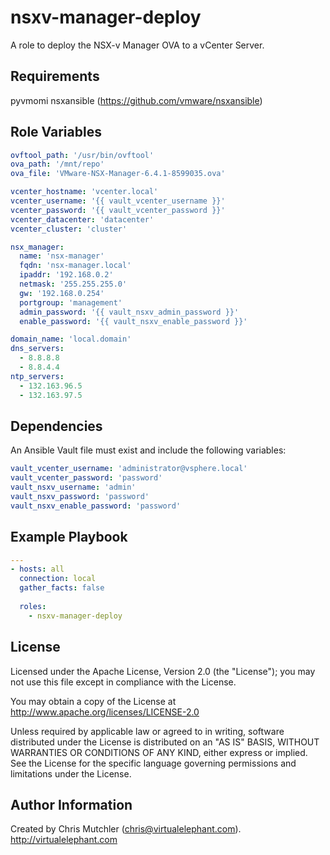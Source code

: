 nsxv-manager-deploy
=========

A role to deploy the NSX-v Manager OVA to a vCenter Server.

Requirements
------------

pyvmomi
nsxansible (https://github.com/vmware/nsxansible)

Role Variables
--------------

```yaml
ovftool_path: '/usr/bin/ovftool'
ova_path: '/mnt/repo'
ova_file: 'VMware-NSX-Manager-6.4.1-8599035.ova'

vcenter_hostname: 'vcenter.local'
vcenter_username: '{{ vault_vcenter_username }}'
vcenter_password: '{{ vault_vcenter_password }}'
vcenter_datacenter: 'datacenter'
vcenter_cluster: 'cluster'

nsx_manager:
  name: 'nsx-manager'
  fqdn: 'nsx-manager.local'
  ipaddr: '192.168.0.2'
  netmask: '255.255.255.0'
  gw: '192.168.0.254'
  portgroup: 'management'
  admin_password: '{{ vault_nsxv_admin_password }}'
  enable_password: '{{ vault_nsxv_enable_password }}'

domain_name: 'local.domain'
dns_servers:
  - 8.8.8.8
  - 8.8.4.4
ntp_servers:
  - 132.163.96.5
  - 132.163.97.5
```

Dependencies
------------

An Ansible Vault file must exist and include the following variables:

```yaml
vault_vcenter_username: 'administrator@vsphere.local'
vault_vcenter_password: 'password'
vault_nsxv_username: 'admin'
vault_nsxv_password: 'password'
vault_nsxv_enable_password: 'password'
```

Example Playbook
----------------

```yaml
---
- hosts: all
  connection: local
  gather_facts: false
  
  roles:
    - nsxv-manager-deploy
```

License
-------

Licensed under the Apache License, Version 2.0 (the "License");
you may not use this file except in compliance with the License.

You may obtain a copy of the License at
   http://www.apache.org/licenses/LICENSE-2.0

Unless required by applicable law or agreed to in writing, software
distributed under the License is distributed on an "AS IS" BASIS,
WITHOUT WARRANTIES OR CONDITIONS OF ANY KIND, either express or implied.
See the License for the specific language governing permissions and
limitations under the License.

Author Information
------------------

Created by Chris Mutchler (chris@virtualelephant.com). http://virtualelephant.com